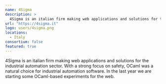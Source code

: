 ```yaml
---
name: 4Sigma
description: >
  4Sigma is an italian firm making web applications and solutions for the industrial automation sector.
url: "https://4sigma.it"
logo: users/4sigma.png
locations:
  - Italy
consortium: false
featured: true
---
```


4Sigma is an italian firm making web applications and solutions for the industrial automation sector. With a strong focus on safety, OCaml was a natural choice for industrial automation software. In the last year we are starting some OCaml-based experiments for the web.